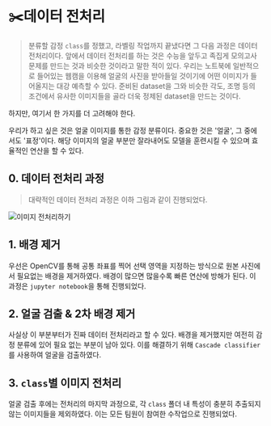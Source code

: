 # :scissors:데이터 전처리

> 분류할 감정 `class`를 정했고, 라벨링 작업까지 끝냈다면 그 다음 과정은 데이터 전처리이다. 앞에서 데이터 전처리를 하는 것은 수능을 앞두고 족집게 모의고사 문제를 만드는 것과 비슷한 것이라고 말한 적이 있다. 우리는 노트북에 일반적으로 들어있는 웹캠을 이용해 얼굴의 사진을 받아들일 것이기에 어떤 이미지가 들어올지는 대강 예측할 수 있다. 준비된 dataset을 그와 비슷한 각도, 조명 등의 조건에서 유사한 이미지들을 골라 더욱 정제된 dataset을 만드는 것이다.



하지만, 여기서 한 가지를 더 고려해야 한다. 

우리가 하고 싶은 것은 얼굴 이미지를 통한 감정 분류이다.   중요한 것은 '얼굴', 그 중에서도 '표정'이다. 해당 이미지의 얼굴 부분만 잘라내어도 모델을 훈련시킬 수 있으며 효율적인 연산을 할 수 있다. 



## 0. 데이터 전처리 과정

> 대략적인 데이터 전처리 과정은 이하 그림과 같이 진행되었다. 

![이미지 전처리하기](https://user-images.githubusercontent.com/58945760/88071416-bfbffd80-cbae-11ea-9c5a-882d1a9b553f.PNG)

## 1. 배경 제거

 우선은 OpenCV를 통해 공통 좌표를 찍어 선택 영역을 지정하는 방식으로 원본 사진에서 필요없는 배경을 제거하였다.  배경이 많으면 많을수록 빠른 연산에 방해가 된다. 이 과정은 `jupyter notebook`을 통해 진행되었다. 



## 2. 얼굴 검출 & 2차 배경 제거

 사실상 이 부분부터가 진짜 데이터 전처리라고 할 수 있다. 배경을 제거했지만 여전히 감정 분류에 있어 필요 없는 부분이 남아 있다. 이를 해결하기 위해 `Cascade classifier`를 사용하여 얼굴을 검출하였다. 



## 3. `class`별 이미지 전처리

 얼굴 검출 후에는 전처리의 마지막 과정으로, 각 `class` 폴더 내 특성이 충분히 추출되지 않는 이미지들을 제외하였다. 이는 모든 팀원이 참여한 수작업으로 진행되었다.